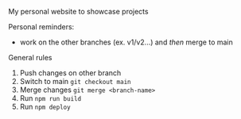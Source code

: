 My personal website to showcase projects

Personal reminders:
- work on the other branches (ex. v1/v2...) and *then* merge to main

General rules
1. Push changes on other branch
2. Switch to main `git checkout main`
3. Merge changes `git merge <branch-name>`
4. Run `npm run build`
5. Run `npm deploy`